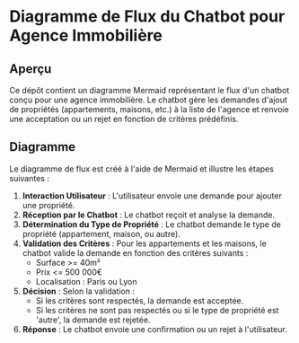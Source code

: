 # Diagramme de Flux du Chatbot pour Agence Immobilière

## Aperçu

Ce dépôt contient un diagramme Mermaid représentant le flux d'un chatbot conçu pour une agence immobilière. Le chatbot gère les demandes d'ajout de propriétés (appartements, maisons, etc.) à la liste de l'agence et renvoie une acceptation ou un rejet en fonction de critères prédéfinis.

## Diagramme

Le diagramme de flux est créé à l'aide de Mermaid et illustre les étapes suivantes :

1. **Interaction Utilisateur** : L'utilisateur envoie une demande pour ajouter une propriété.
2. **Réception par le Chatbot** : Le chatbot reçoit et analyse la demande.
3. **Détermination du Type de Propriété** : Le chatbot demande le type de propriété (appartement, maison, ou autre).
4. **Validation des Critères** : Pour les appartements et les maisons, le chatbot valide la demande en fonction des critères suivants :
   - Surface >= 40m²
   - Prix <= 500 000€
   - Localisation : Paris ou Lyon
5. **Décision** : Selon la validation :
   - Si les critères sont respectés, la demande est acceptée.
   - Si les critères ne sont pas respectés ou si le type de propriété est 'autre', la demande est rejetée.
6. **Réponse** : Le chatbot envoie une confirmation ou un rejet à l'utilisateur.

